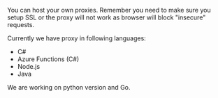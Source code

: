 You can host your own proxies. Remember you need to make sure you setup SSL or the proxy will not work as browser will block "insecure" requests.

Currently we have proxy in following languages:
* C#
* Azure Functions (C#)
* Node.js
* Java


We are working on python version and Go.

